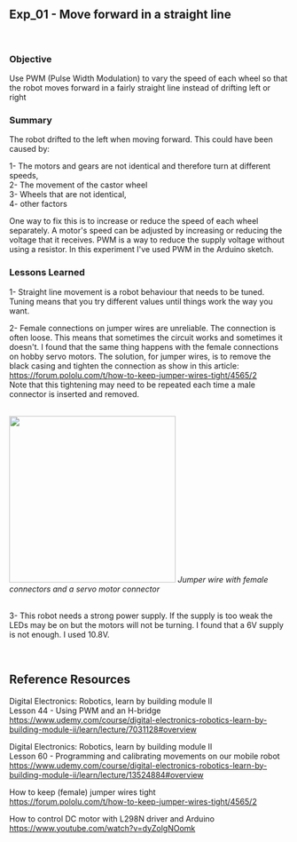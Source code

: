 ## Exp_01 - Move forward in a straight line

<br>

### Objective

Use PWM (Pulse Width Modulation) to vary the speed of each wheel so that the robot moves forward in a fairly straight line instead of drifting left or right


### Summary

The robot drifted to the left when moving forward. This could have been caused by:<br>

1- The motors and gears are not identical and therefore turn at different speeds,<br>
2- The movement of the castor wheel<br>
3- Wheels that are not identical,<br>
4- other factors

One way to fix this is to increase or reduce the speed of each wheel separately. A motor's speed can be adjusted by increasing or reducing the voltage that it receives. PWM is a way to reduce the supply voltage without using a resistor. In this experiment I've used PWM in the Arduino sketch. 


### Lessons Learned

1- Straight line movement is a robot behaviour that needs to be tuned. Tuning means that you try different values until things work the way you want.

2- Female connections on jumper wires are unreliable. The connection is often loose. This means that sometimes the circuit works and sometimes it doesn't. I found that the same thing happens with the female connections on hobby servo motors. The solution, for jumper wires, is to remove the black casing and tighten the connection as show in this article:<br>
https://forum.pololu.com/t/how-to-keep-jumper-wires-tight/4565/2<br>
Note that this tightening may need to be repeated each time a male connector is inserted and removed.<br>

<br>
<img src="https://github.com/vbookshelf/Serenity-Robotics-Experiments/blob/main/images/female-connector.jpg" width="300"></img>
<i>Jumper wire with female connectors and a servo motor connector</i><br>
<br>

3- This robot needs a strong power supply. If the supply is too weak the LEDs may be on but the motors will not be turning. I found that a 6V supply is not enough. I used 10.8V.<br>

<br>

## Reference Resources

Digital Electronics: Robotics, learn by building module II<br>
Lesson 44 - Using PWM and an H-bridge<br>
https://www.udemy.com/course/digital-electronics-robotics-learn-by-building-module-ii/learn/lecture/7031128#overview<br>

Digital Electronics: Robotics, learn by building module II<br>
Lesson 60 - Programming and calibrating movements on our mobile robot<br>
https://www.udemy.com/course/digital-electronics-robotics-learn-by-building-module-ii/learn/lecture/13524884#overview<br>

How to keep (female) jumper wires tight<br>
https://forum.pololu.com/t/how-to-keep-jumper-wires-tight/4565/2<br>

How to control DC motor with L298N driver and Arduino<br>
https://www.youtube.com/watch?v=dyZolgNOomk<br>



